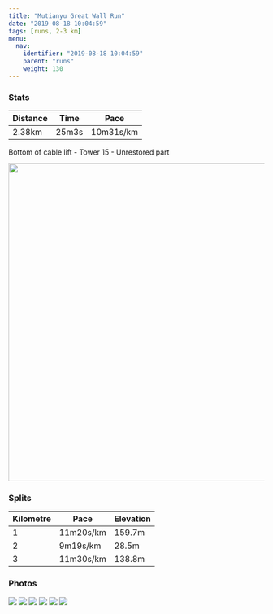 ```yaml
---
title: "Mutianyu Great Wall Run"
date: "2019-08-18 10:04:59"
tags: [runs, 2-3 km]
menu:
  nav:
    identifier: "2019-08-18 10:04:59"
    parent: "runs"
    weight: 130
---
```


### Stats

| Distance | Time | Pace |
|----------|------|------|
|2.38km|25m3s|10m31s/km|

Bottom of cable lift - Tower 15 - Unrestored part

<img src='https://maps.googleapis.com/maps/api/staticmap?maptype=terrain&path=enc:uhxuFitlfUe@c@KWG_@@WCYUKUEq@Jk@]OQIG[COKKEQMMUAHMFGa@@KIM?EIYUIABC@KIKAM@UJAEFEBKBAE?CBeAEUBk@VQJEHG@KFMJOVYTa@TWDKDY@OA]QMAABIEWCRCMWOJEJOLQJOBUf@CAC?GDM?AHCBGAe@Vm@LMJEAGJWDEDA?ABYHSLo@d@WBSNFCOMMSGV@h@PH@PNZFb@?PORm@n@OFPMKJ?BGPW\W~@CR@^CD_@XKJc@FIFCFW@CZMNEKICOJSb@STWNWR[FS?KBCAWLGHKFo@@g@LWTODOAOGKLMDQN]JW~AWj@oAzAQPIB_@p@]lAYf@GFa@L_@BsASQIMYBWHRNROJCYFG_DgA@QCBBFAFYd@_@ROBW^KHEFC?EHOF]\CHg@l@Kf@GJ&key=AIzaSyBPVQ_iynBzLujdhfLzy8Z-5zczbktE55k&size=800x800&scale=2&markers=color:yellow|label:S|40.43419,116.56021&markers=color:green|label:F|40.448239999999984,116.55374999999988' width='625' />

### Splits

| Kilometre | Pace | Elevation |
|------|------|-----------|
|1|11m20s/km|159.7m|
|2|9m19s/km|28.5m|
|3|11m30s/km|138.8m|

### Photos
<img src='https://dgtzuqphqg23d.cloudfront.net/AKku204IQAIh5ILh87EpbX9I36rZHVydtS_7vpa04fg-576x768.jpg'>

<img src='https://dgtzuqphqg23d.cloudfront.net/5_d2WZCuEQtOWy1bwpr5OR0aSxziMnObfGOmYCj7-p0-576x768.jpg'>

<img src='https://dgtzuqphqg23d.cloudfront.net/U7a2utAyrt5k_kpyon3jm8cwnDtAs2rdFBPHSMBufdo-576x768.jpg'>

<img src='https://dgtzuqphqg23d.cloudfront.net/nex6yV3ccr7UvSecckGMZnXvJxrdWwyzDyNkl_trJTM-576x768.jpg'>

<img src='https://dgtzuqphqg23d.cloudfront.net/XGrSiLDY1733gyvE2t7HtKy670miouM3UOrcmJM3iA8-576x768.jpg'>

<img src='https://dgtzuqphqg23d.cloudfront.net/jMBq2l65aCjlYCdgpKm97MAUvGuTCxmPR6khv65v504-576x768.jpg'>

